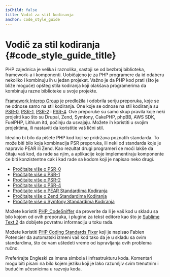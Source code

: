 ```yaml
---
isChild: false
title: Vodič za stil kodiranja
anchor: code_style_guide
---
```


# Vodič za stil kodiranja {#code_style_guide_title}

PHP zajednica je velika i raznolika, sastoji se od bezbroj biblioteka,
framework-a i komponenti. Uobičajeno je za PHP programere da id odaberu nekoliko
i kombinuju ih u jedan projekat. Važno je da PHP kod prati (što je bliže
moguće) opšteg stila kodiranja koji olakšava programerima da kombinuju razne
biblioteke u svoje projekte.

[Framework Interop Group][fig] je predložila i odobrila seriju preporuka, koje
se ne odnose samo na stil kodiranja. One koje se odnose na stil kodiranja
su [PSR-0][psr0], [PSR-1][psr1], [PSR-2][psr2] i [PSR-4][psr4]. Ove preporuke
su samo skup pravila koje neki projekti kao što su Drupal, Zend, Symfony,
CakePHP, phpBB, AWS SDK, FuelPHP, Lithium itd, počinju da usvajaju. Možete ih
koristiti u svojim projektima, ili nastaviti da koristitie vaš lični stil.

Idealno bi bilo da pišete PHP kod koji se pridržava poznatih standarda. To može
biti bilo koja kombinacija PSR preporuka, ili neki od standarda koje je napravio
PEAR ili Zend. Kao rezultat drugi programeri ce moći lakše da čitaju vaš kod,
da rade sa njim, a aplikacije koje implementiraju komponente će biti
konzistentne cak i kad rade sa kodom koji je napisao neko drugi.

* [Pročitajte više o PSR-0][psr0]
* [Pročitajte više o PSR-1][psr1]
* [Pročitajte više o PSR-2][psr2]
* [Pročitajte više o PSR-4][psr4]
* [Pročitajte više o PEAR Standardima Kodiranja][pear-cs]
* [Pročitajte više o Zend Standardima Kodiranja][zend-cs]
* [Pročitajte više o Symfony Standardima Kodiranja][symfony-cs]

Možete koristiti [PHP_CodeSniffer][phpcs] da proverite da li je vaš kod u skladu
sa bilo kojom od ovih preporuka, i plugine za tekst editore kao što je
[Sublime Text 2][st-cs] da dobijete povratnu informaciju u toku rada.

Možete koristiti [PHP Coding Standards Fixer][phpcsfixer] koji je napisao
Fabien Potencier da automatski izmeni vaš kod tako da je u skladu sa ovim
standardima, što će vam uštedeti vreme od ispravljanja ovih problema ručno.

Preferirajte Engleski za imena simbola i infrastrukturu koda. Komentari mogu
biti pisani na bilo kojem jeziku koji je lako razumljiv svim trenutnim i budućim
učesnicima u razvoju koda.

[fig]: http://www.php-fig.org/
[psr0]: https://github.com/php-fig/fig-standards/blob/master/accepted/PSR-0.md
[psr1]: https://github.com/php-fig/fig-standards/blob/master/accepted/PSR-1-basic-coding-standard.md
[psr2]: https://github.com/php-fig/fig-standards/blob/master/accepted/PSR-2-coding-style-guide.md
[psr4]: https://github.com/php-fig/fig-standards/blob/master/accepted/PSR-4-autoloader.md
[pear-cs]: http://pear.php.net/manual/en/standards.php
[zend-cs]: http://framework.zend.com/wiki/display/ZFDEV2/Coding+Standards
[symfony-cs]: http://symfony.com/doc/current/contributing/code/standards.html
[phpcs]: http://pear.php.net/package/PHP_CodeSniffer/
[st-cs]: https://github.com/benmatselby/sublime-phpcs
[phpcsfixer]: http://cs.sensiolabs.org/
[phptools]: https://github.com/dericofilho/php.tools
[sublime-phpfmt]: https://github.com/dericofilho/sublime-phpfmt

